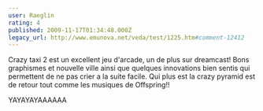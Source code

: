 ```yaml
---
user: Raeglin
rating: 4
published: 2009-11-17T01:34:48.000Z
legacy_url: http://www.emunova.net/veda/test/1225.htm#comment-12412
---
```

Crazy taxi 2 est un excellent jeu d'arcade, un de plus sur dreamcast!
Bons graphismes et nouvelle ville ainsi que quelques innovations bien sentis qui permettent de ne pas crier a la suite facile.
Qui plus est la crazy pyramid est de retour tout comme les musiques de Offspring!!

YAYAYAYAAAAAA